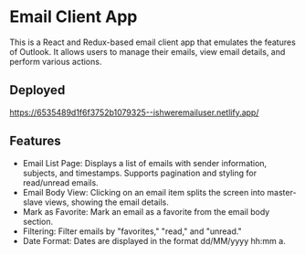 # Email Client App

This is a React and Redux-based email client app that emulates the features of Outlook. It allows users to manage their emails, view email details, and perform various actions.


## Deployed
https://6535489d1f6f3752b1079325--ishweremailuser.netlify.app/


## Features

- Email List Page: Displays a list of emails with sender information, subjects, and timestamps. Supports pagination and styling for read/unread emails.
- Email Body View: Clicking on an email item splits the screen into master-slave views, showing the email details.
- Mark as Favorite: Mark an email as a favorite from the email body section.
- Filtering: Filter emails by "favorites," "read," and "unread."
- Date Format: Dates are displayed in the format dd/MM/yyyy hh:mm a.

